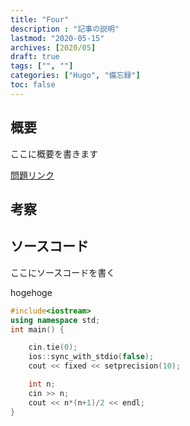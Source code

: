 ```yaml
---
title: "Four"
description : "記事の説明"
lastmod: "2020-05-15"
archives: [2020/05]
draft: true
tags: ["", ""]
categories: ["Hugo", "備忘録"]
toc: false
---
```



## 概要

ここに概要を書きます <br>

[問題リンク](https://atcoder.jp/contests/abc167/tasks/abc167_a)

## 考察

## ソースコード

ここにソースコードを書く<br>

hogehoge

```cpp
#include<iostream>
using namespace std;
int main() {

	cin.tie(0);
	ios::sync_with_stdio(false);
	cout << fixed << setprecision(10);

	int n;
	cin >> n;
	cout << n*(n+1)/2 << endl;
}
```

